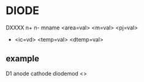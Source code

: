 DIODE
====

DXXXX n+ n- mname <area=val> <m=val> <pj=val> <off>
+ <ic=vd> <temp=val> <dtemp=val>

## example
D1 anode cathode diodemod <>
